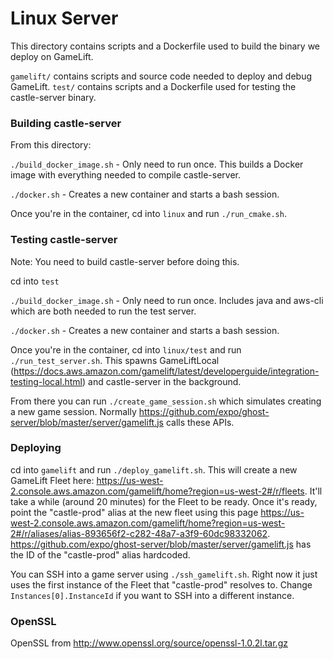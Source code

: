 # Linux Server

This directory contains scripts and a Dockerfile used to build the binary we deploy on GameLift.

`gamelift/` contains scripts and source code needed to deploy and debug GameLift.
`test/` contains scripts and a Dockerfile used for testing the castle-server binary.

### Building castle-server
From this directory:

`./build_docker_image.sh` - Only need to run once. This builds a Docker image with everything needed to compile castle-server.

`./docker.sh` - Creates a new container and starts a bash session.

Once you're in the container, cd into `linux` and run `./run_cmake.sh`.

### Testing castle-server

Note: You need to build castle-server before doing this.

cd into `test`

`./build_docker_image.sh` - Only need to run once. Includes java and aws-cli which are both needed to run the test server.

`./docker.sh` - Creates a new container and starts a bash session.

Once you're in the container, cd into `linux/test` and run `./run_test_server.sh`. This spawns GameLiftLocal (https://docs.aws.amazon.com/gamelift/latest/developerguide/integration-testing-local.html) and castle-server in the background.

From there you can run `./create_game_session.sh` which simulates creating a new game session. Normally https://github.com/expo/ghost-server/blob/master/server/gamelift.js calls these APIs.


### Deploying

cd into `gamelift` and run `./deploy_gamelift.sh`. This will create a new GameLift Fleet here: https://us-west-2.console.aws.amazon.com/gamelift/home?region=us-west-2#/r/fleets. It'll take a while (around 20 minutes) for the Fleet to be ready. Once it's ready, point the "castle-prod" alias at the new fleet using this page https://us-west-2.console.aws.amazon.com/gamelift/home?region=us-west-2#/r/aliases/alias-893656f2-c282-48a7-a3f9-60dc98332062. https://github.com/expo/ghost-server/blob/master/server/gamelift.js has the ID of the "castle-prod" alias hardcoded.

You can SSH into a game server using `./ssh_gamelift.sh`. Right now it just uses the first instance of the Fleet that "castle-prod" resolves to. Change `Instances[0].InstanceId` if you want to SSH into a different instance.

### OpenSSL

OpenSSL from
http://www.openssl.org/source/openssl-1.0.2l.tar.gz
